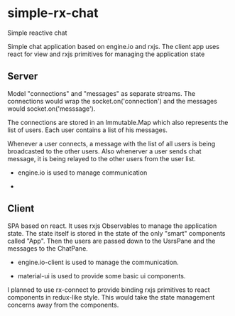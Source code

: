 # simple-rx-chat
Simple reactive chat

Simple chat application based on engine.io and rxjs. The client app uses react for view and rxjs primitives for managing the application state

## Server

Model "connections" and "messages" as separate streams. The connections would wrap the socket.on('connection') and the messages would socket.on('messsage').

The connections are stored in an Immutable.Map which also represents the list of users. Each user contains a list of his messages.

Whenever a user connects, a message with the list of all users is being broadcasted to the other users. Also whenerver a user sends chat message, it is being relayed to the other users from the user list.

- engine.io is used to manage communication

- 
## Client

SPA based on react. It uses rxjs Observables to manage the application state. The state itself is stored in the state of the only "smart" components called "App". Then the users are passed down to the UsrsPane and the messages to the ChatPane.

- engine.io-client is used to manage the communication.

- material-ui is used to provide some basic ui components.

I planned to use rx-connect to provide binding rxjs primitives to react components in redux-like style. This would take the state management concerns away from the components. 

